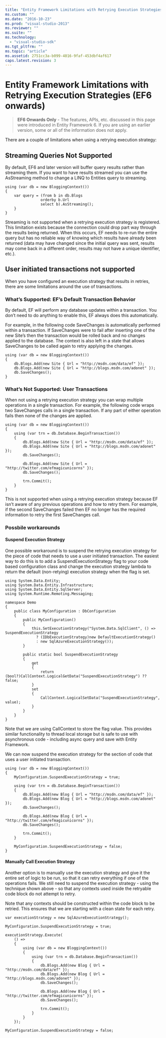 ```yaml
---
title: "Entity Framework Limitations with Retrying Execution Strategies (EF6 onwards) | Microsoft Docs"
ms.custom: ""
ms.date: "2016-10-23"
ms.prod: "visual-studio-2013"
ms.reviewer: ""
ms.suite: ""
ms.technology: 
  - "visual-studio-sdk"
ms.tgt_pltfrm: ""
ms.topic: "article"
ms.assetid: 2751cc3a-b099-4016-9faf-453dbf4af617
caps.latest.revision: 3
---
```

# Entity Framework Limitations with Retrying Execution Strategies (EF6 onwards)
> **EF6 Onwards Only** - The features, APIs, etc. discussed in this page were introduced in Entity Framework 6. If you are using an earlier version, some or all of the information does not apply.  
  
There are a couple of limitations when using a retrying execution strategy:  
  
## Streaming Queries Not Supported  
  
By default, EF6 and later version will buffer query results rather than streaming them. If you want to have results streamed you can use the AsStreaming method to change a LINQ to Entities query to streaming.  
  
```  
using (var db = new BloggingContext()) 
{ 
    var query = (from b in db.Blogs 
                orderby b.Url 
                select b).AsStreaming(); 
    } 
}
```  
  
Streaming is not supported when a retrying execution strategy is registered. This limitation exists because the connection could drop part way through the results being returned. When this occurs, EF needs to re-run the entire query but has no reliable way of knowing which results have already been returned (data may have changed since the initial query was sent, results may come back in a different order, results may not have a unique identifier, etc.).  
  
## User initiated transactions not supported  
  
When you have configured an execution strategy that results in retries, there are some limitations around the use of transactions.  
  
### What’s Supported: EF’s Default Transaction Behavior  
  
By default, EF will perform any database updates within a transaction. You don’t need to do anything to enable this, EF always does this automatically.  
  
For example, in the following code SaveChanges is automatically performed within a transaction. If SaveChanges were to fail after inserting one of the new Site’s then the transaction would be rolled back and no changes applied to the database. The context is also left in a state that allows SaveChanges to be called again to retry applying the changes.  
  
```  
using (var db = new BloggingContext()) 
{ 
    db.Blogs.Add(new Site { Url = "http://msdn.com/data/ef" }); 
    db.Blogs.Add(new Site { Url = "http://blogs.msdn.com/adonet" }); 
    db.SaveChanges(); 
}
```  
  
### What’s Not Supported: User Transactions  
  
When not using a retrying execution strategy you can wrap multiple operations in a single transaction. For example, the following code wraps two SaveChanges calls in a single transaction. If any part of either operation fails then none of the changes are applied.  
  
```  
using (var db = new BloggingContext()) 
{ 
    using (var trn = db.Database.BeginTransaction()) 
    { 
        db.Blogs.Add(new Site { Url = "http://msdn.com/data/ef" }); 
        db.Blogs.Add(new Site { Url = "http://blogs.msdn.com/adonet" }); 
        db.SaveChanges(); 
 
        db.Blogs.Add(new Site { Url = "http://twitter.com/efmagicunicorns" }); 
        db.SaveChanges(); 
 
        trn.Commit(); 
    } 
}
```  
  
This is not supported when using a retrying execution strategy because EF isn’t aware of any previous operations and how to retry them. For example, if the second SaveChanges failed then EF no longer has the required information to retry the first SaveChanges call.  
  
### Possbile workarounds  
  
#### Suspend Execution Strategy  
  
One possible workaround is to suspend the retrying execution strategy for the piece of code that needs to use a user initiated transaction. The easiest way to do this is to add a SuspendExecutionStrategy flag to your code based configuration class and change the execution strategy lambda to return the default (non-retying) execution strategy when the flag is set.  
  
```  
using System.Data.Entity; 
using System.Data.Entity.Infrastructure; 
using System.Data.Entity.SqlServer; 
using System.Runtime.Remoting.Messaging; 
  
namespace Demo 
{ 
    public class MyConfiguration : DbConfiguration 
    { 
        public MyConfiguration() 
        { 
            this.SetExecutionStrategy("System.Data.SqlClient", () => SuspendExecutionStrategy 
              ? (IDbExecutionStrategy)new DefaultExecutionStrategy() 
              : new SqlAzureExecutionStrategy()); 
        } 
  
        public static bool SuspendExecutionStrategy 
        { 
            get 
            { 
                return (bool?)CallContext.LogicalGetData("SuspendExecutionStrategy") ?? false; 
            } 
            set 
            { 
                CallContext.LogicalSetData("SuspendExecutionStrategy", value); 
            } 
        } 
    } 
}
```  
  
Note that we are using CallContext to store the flag value. This provides similar functionality to thread local storage but is safe to use with asynchronous code - including async query and save with Entity Framework.  
  
We can now suspend the execution strategy for the section of code that uses a user initiated transaction.  
  
```  
using (var db = new BloggingContext()) 
{ 
    MyConfiguration.SuspendExecutionStrategy = true; 
 
    using (var trn = db.Database.BeginTransaction()) 
    { 
        db.Blogs.Add(new Blog { Url = "http://msdn.com/data/ef" }); 
        db.Blogs.Add(new Blog { Url = "http://blogs.msdn.com/adonet" }); 
        db.SaveChanges(); 
 
        db.Blogs.Add(new Blog { Url = "http://twitter.com/efmagicunicorns" }); 
        db.SaveChanges(); 
 
        trn.Commit(); 
    } 
 
    MyConfiguration.SuspendExecutionStrategy = false; 
}
```  
  
#### Manually Call Execution Strategy  
  
Another option is to manually use the execution strategy and give it the entire set of logic to be run, so that it can retry everything if one of the operations fails. We still need to suspend the execution strategy - using the technique shown above - so that any contexts used inside the retryable code block do not attempt to retry.  
  
Note that any contexts should be constructed within the code block to be retried. This ensures that we are starting with a clean state for each retry.  
  
```  
var executionStrategy = new SqlAzureExecutionStrategy(); 
 
MyConfiguration.SuspendExecutionStrategy = true; 
             
executionStrategy.Execute( 
    () => 
    { 
        using (var db = new BloggingContext()) 
        { 
            using (var trn = db.Database.BeginTransaction()) 
            { 
                db.Blogs.Add(new Blog { Url = "http://msdn.com/data/ef" }); 
                db.Blogs.Add(new Blog { Url = "http://blogs.msdn.com/adonet" }); 
                db.SaveChanges(); 
 
                db.Blogs.Add(new Blog { Url = "http://twitter.com/efmagicunicorns" }); 
                db.SaveChanges(); 
 
                trn.Commit(); 
            } 
        } 
    }); 
 
MyConfiguration.SuspendExecutionStrategy = false;
```  
  